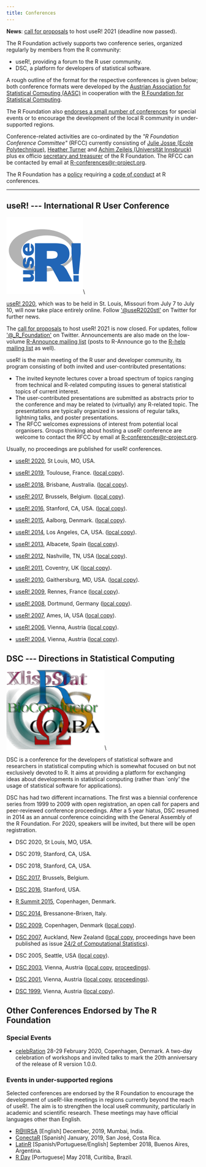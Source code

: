 ```yaml
---
title: Conferences
---
```


**News**: [call for proposals](/useR-2021_call.html) to host useR! 2021 (deadline now passed).

The R Foundation actively supports two conference series, organized regularly by members from the R community:

* useR!, providing a forum to the R user community.
* DSC, a platform for developers of statistical software.

A rough outline of the format for the respective conferences is given below; both conference formats were developed by the [Austrian Association for Statistical Computing (AASC)](http://www.aasc.or.at/) in cooperation with the [R Foundation for Statistical Computing](https://www.r-project.org/foundation).

The R Foundation also [endorses a small number of conferences](#other-conferences-endorsed-by-the-r-foundation) for special events or to encourage the development of the local R community in under-supported regions.

Conference-related activities are co-ordinated by the *"R Foundation Conference Committee"* (RFCC) currently consisting of
[Julie Josse (Ecole Polytechnique)](http://juliejosse.com/), [Heather Turner](http://www.heatherturner.net/) and [Achim Zeileis (Universität Innsbruck)](http://statmath.wu.ac.at/~zeileis/) plus ex officio [secretary and treasurer](foundation/board.html) of the R Foundation. The RFCC can be contacted by email at <R-conferences@r-project.org>.

The R Foundation has a [policy](/coc-policy.html) requiring a [code of conduct](/coc.html) at R conferences.

------------

## useR! --- International R User Conference

![useR logo](useR.png)\

[useR! 2020](https://user2020.r-project.org/), which was to be held in
St. Louis, Missouri from July 7 to July 10, will now take place
entirely online.  Follow
['@useR2020stl'](https://twitter.com/useR2020stl) on Twitter for
further news.

The [call for proposals](/useR-2021_call.html) to host useR! 2021 is now closed. For updates, follow 
['@_R_Foundation'](https://twitter.com/_r_foundation) on Twitter. Announcements are also made on 
the low-volume [R-Announce mailing list](https://stat.ethz.ch/mailman/listinfo/r-announce) (posts to R-Announce go to the [R-help mailing list](https://stat.ethz.ch/mailman/listinfo/r-help) as well).

useR! is the main meeting of the R user and developer community, its program consisting of both invited and user-contributed presentations:

-   The invited keynote lectures cover a broad spectrum of topics ranging from technical and R-related computing issues to general statistical topics of current interest.
-   The user-contributed presentations are submitted as abstracts prior to the conference and may be related to (virtually) any R-related topic. The presentations are typically organized in sessions of regular talks, lightning talks, and poster presentations.
-   The RFCC welcomes expressions of interest from potential local organisers. Groups thinking about hosting a useR! conference are welcome to contact the RFCC by email at <R-conferences@r-project.org>.

Usually, no proceedings are published for useR! conferences.

<!-- NB: Not in SVN: Rather server-side "rewrites" and server-only copies : -->

* [useR! 2020](https://user2020.r-project.org/), St Louis, MO, USA.

* [useR! 2019](https://user2019.r-project.org/), Toulouse, France.
  ([local copy](https://www.r-project.org/conferences/useR-2019)).

* [useR! 2018](https://user2018.r-project.org/), Brisbane, Australia.
  ([local copy](https://www.r-project.org/conferences/useR-2018)).

* [useR! 2017](https://user2017.r-project.org/), Brussels, Belgium.
  ([local copy](https://www.r-project.org/conferences/useR-2017)).

* [useR! 2016](https://user2016.r-project.org/), Stanford, CA, USA.
  ([local copy](https://www.r-project.org/conferences/useR-2016)).

* [useR! 2015](https://user2015.r-project.org/), Aalborg, Denmark.
  ([local copy](https://www.r-project.org/conferences/useR-2015)).

* [useR! 2014](https://user2014.r-project.org/), Los Angeles, CA, USA.
  ([local copy](https://www.r-project.org/conferences/useR-2014)).

* [useR! 2013](https://user2013.r-project.org/), Albacete, Spain
  ([local copy](https://www.r-project.org/conferences/useR-2013)).

* [useR! 2012](https://user2012.r-project.org/), Nashville, TN, USA
  ([local copy](https://www.r-project.org/conferences/useR-2012)).

* [useR! 2011](https://user2011.r-project.org/), Coventry, UK
  ([local copy](https://www.r-project.org/conferences/useR-2011)).

* [useR! 2010](https://user2010.r-project.org/), Gaithersburg, MD, USA.
  ([local copy](https://www.r-project.org/conferences/useR-2010)).

* [useR! 2009](https://user2009.r-project.org/),
  Rennes, France ([local copy](https://www.r-project.org/conferences/useR-2009)).

* [useR! 2008](https://user2008.r-project.org/), Dortmund, Germany
  ([local copy](https://www.r-project.org/conferences/useR-2008)).

* [useR! 2007](https://user2007.r-project.org/), Ames, IA, USA
  ([local copy](https://www.r-project.org/conferences/useR-2007)).

* [useR! 2006](https://user2006.r-project.org/), Vienna, Austria
  ([local copy](https://www.r-project.org/conferences/useR-2006)).

* [useR! 2004](https://user2004.r-project.org/), Vienna, Austria
  ([local copy](https://www.r-project.org/conferences/useR-2004)).

## DSC --- Directions in Statistical Computing

![DSC logo](dsc.png)\

DSC is a conference for the developers of statistical software and researchers in statistical computing which is somewhat focused on but not exclusively devoted to R. It aims at providing a platform for exchanging ideas about developments in statistical computing (rather than \`only' the usage of statistical software for applications).

DSC has had two different incarnations. The first was a biennial conference series from 1999 to 2009 with open registration, an open call for papers and peer-reviewed conference proceedings. After a 5 year hiatus, DSC resumed in 2014 as an annual conference coinciding with the General Assembly of the R Foundation. For 2020, speakers will be invited, but there will be open registration.

* DSC 2020, St Louis, MO, USA.

* DSC 2019, Stanford, CA, USA.

* DSC 2018, Stanford, CA, USA.

* [DSC 2017](/dsc/2017), Brussels, Belgium.

* [DSC 2016](/dsc/2016), Stanford, USA.

* [R Summit 2015](http://info.cbs.dk/rsummit2015), Copenhagen, Denmark.

* [DSC 2014](http://www.huber.embl.de/dsc/), Bressanone-Brixen, Italy.

* [DSC 2009](https://www.r-project.org/dsc-2009/), Copenhagen, Denmark
  ([local copy](https://www.r-project.org/conferences/DSC-2009)).

* [DSC 2007](http://www.stat.auckland.ac.nz/dsc-2007/), Auckland, New Zealand
  ([local copy](https://www.r-project.org/conferences/DSC-2007), proceedings have
  been published as issue
  [24/2 of Computational Statistics](https://link.springer.com/journal/180/24/2)).

* DSC 2005, Seattle, USA
  ([local copy](https://www.r-project.org/conferences/DSC-2005)).

* [DSC 2003](http://www.ci.tuwien.ac.at/Conferences/DSC-2003), Vienna, Austria
  ([local copy](https://www.r-project.org/conferences/DSC-2003),
  [proceedings](https://www.r-project.org/conferences/DSC-2003/Proceedings/index.html)).

* [DSC 2001](http://www.ci.tuwien.ac.at/Conferences/DSC-2001), Vienna, Austria
  ([local copy](https://www.r-project.org/conferences/DSC-2001),
  [proceedings](https://www.r-project.org/conferences/DSC-2001/Proceedings/index.html)).

* [DSC 1999](http://www.ci.tuwien.ac.at/Conferences/DSC-1999), Vienna, Austria
  ([local copy](https://www.r-project.org/conferences/DSC-1999)).

##  Other Conferences Endorsed by The R Foundation

### Special Events

* [celebRation](http://www.celebration2020.org/) 28-29 February 2020, Copenhagen, Denmark. A two-day celebration of workshops and invited talks to mark the 20th anniversary of the release of R version 1.0.0.

### Events in under-supported regions

Selected conferences are endorsed by the R Foundation to encourage the development of useR!-like meetings in regions currently beyond the reach of useR!. The aim is to strengthen the local useR community, particularly in academic and scientific research. These meetings may have official languages other than English.

* [R@IIRSA](https://r-iisa2019.rbind.io/) [English] December, 2019, Mumbai, India.
* [ConectaR](https://www.conectar2019.org) [Spanish] January, 2019, San José, Costa Rica.
* [LatinR](http://47jaiio.sadio.org.ar/index.php?q=node/125) [Spanish/Portuguese/English] September 2018, Buenos Aires, Argentina.
* [R Day](http://rday.leg.ufpr.br/) [Portuguese] May 2018, Curitiba, Brazil.


